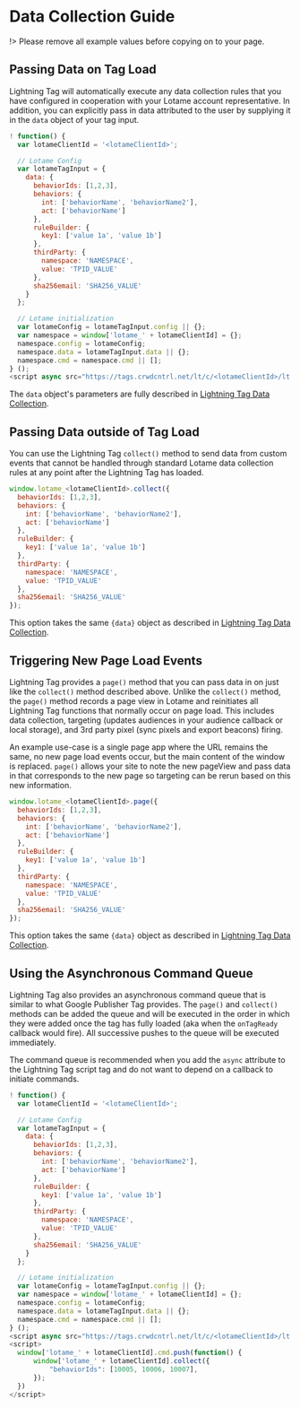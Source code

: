 # Data Collection Guide

!> Please remove all example values before copying on to your page.

## Passing Data on Tag Load

Lightning Tag will automatically execute any data collection rules that you have configured in cooperation with your Lotame account representative. In addition, you can explicitly pass in data attributed to the user by supplying it in the `data` object of your tag input.

```javascript
! function() {
  var lotameClientId = '<lotameClientId>';

  // Lotame Config
  var lotameTagInput = {
    data: {
      behaviorIds: [1,2,3],
      behaviors: {
        int: ['behaviorName', 'behaviorName2'],
        act: ['behaviorName']
      },
      ruleBuilder: {
        key1: ['value 1a', 'value 1b']
      },
      thirdParty: {
        namespace: 'NAMESPACE',
        value: 'TPID_VALUE'
      },
      sha256email: 'SHA256_VALUE'
    }
  };

  // Lotame initialization
  var lotameConfig = lotameTagInput.config || {};
  var namespace = window['lotame_' + lotameClientId] = {};
  namespace.config = lotameConfig;
  namespace.data = lotameTagInput.data || {};
  namespace.cmd = namespace.cmd || [];
} ();
<script async src="https://tags.crwdcntrl.net/lt/c/<lotameClientId>/lt.min.js"></script>
```

The `data` object's parameters are fully described in [Lightning Tag Data Collection](lightning-tag/detailed-reference?id=data-object).

## Passing Data outside of Tag Load

You can use the Lightning Tag `collect()` method to send data from custom events that cannot be handled through standard Lotame data collection rules at any point after the Lightning Tag has loaded.

```javascript
window.lotame_<lotameClientId>.collect({
  behaviorIds: [1,2,3],
  behaviors: {
    int: ['behaviorName', 'behaviorName2'],
    act: ['behaviorName']
  },
  ruleBuilder: {
    key1: ['value 1a', 'value 1b']
  },
  thirdParty: {
    namespace: 'NAMESPACE',
    value: 'TPID_VALUE'
  },
  sha256email: 'SHA256_VALUE'
});
```

This option takes the same `{data}` object as described in [Lightning Tag Data Collection](lightning-tag/detailed-reference?id=data-object).

## Triggering New Page Load Events

Lightning Tag provides a `page()` method that you can pass data in on just like the `collect()` method described above. Unlike the `collect()` method, the `page()` method records a page view in Lotame and reinitiates all Lightning Tag functions that normally occur on page load. This includes data collection, targeting (updates audiences in your audience callback or local storage), and  3rd party pixel (sync pixels and export beacons) firing.

An example use-case is a single page app where the URL remains the same, no new page load events occur, but the main content of the window is replaced. `page()` allows your site to note the new pageView and pass data in that corresponds to the new page so targeting can be rerun based on this new information.

```javascript
window.lotame_<lotameClientId>.page({
  behaviorIds: [1,2,3],
  behaviors: {
    int: ['behaviorName', 'behaviorName2'],
    act: ['behaviorName']
  },
  ruleBuilder: {
    key1: ['value 1a', 'value 1b']
  },
  thirdParty: {
    namespace: 'NAMESPACE',
    value: 'TPID_VALUE'
  },
  sha256email: 'SHA256_VALUE'
});
```
This option takes the same `{data}` object as described in [Lightning Tag Data Collection](lightning-tag/detailed-reference?id=data-object).

## Using the Asynchronous Command Queue
Lightning Tag also provides an asynchronous command queue that is similar to what Google Publisher Tag provides. The `page()` and `collect()` methods can be added the queue and will be executed in the order in which they were added once the tag has fully loaded (aka when the `onTagReady` callback would fire). All successive pushes to the queue will be executed immediately.

The command queue is recommended when you add the `async` attribute to the Lightning Tag script tag and do not want to depend on a callback to initiate commands.

```javascript
! function() {
  var lotameClientId = '<lotameClientId>';

  // Lotame Config
  var lotameTagInput = {
    data: {
      behaviorIds: [1,2,3],
      behaviors: {
        int: ['behaviorName', 'behaviorName2'],
        act: ['behaviorName']
      },
      ruleBuilder: {
        key1: ['value 1a', 'value 1b']
      },
      thirdParty: {
        namespace: 'NAMESPACE',
        value: 'TPID_VALUE'
      },
      sha256email: 'SHA256_VALUE'
    }
  };

  // Lotame initialization
  var lotameConfig = lotameTagInput.config || {};
  var namespace = window['lotame_' + lotameClientId] = {};
  namespace.config = lotameConfig;
  namespace.data = lotameTagInput.data || {};
  namespace.cmd = namespace.cmd || [];
} ();
<script async src="https://tags.crwdcntrl.net/lt/c/<lotameClientId>/lt.min.js"></script>
<script>
  window['lotame_' + lotameClientId].cmd.push(function() {
      window['lotame_' + lotameClientId].collect({
          "behaviorIds": [10005, 10006, 10007],
      });
  })
</script>
```